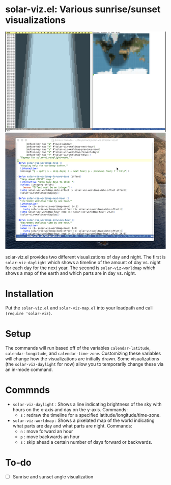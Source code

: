 # solar-viz.el: Various sunrise/sunset visualizations

![solar-viz.el screenshot](/doc/screenshot.png)
![solar-viz.el animation](/doc/solar-viz.gif)

solar-viz.el provides two different visualizations of day and night.
The first is `solar-viz-daylight` which shows a timeline of the amount
of day vs. night for each day for the next year. The second is
`solar-viz-worldmap` which shows a map of the earth and which parts
are in day vs. night.

# Installation

Put the `solar-viz.el` and `solar-viz-map.el` into your loadpath and call `(require 'solar-viz)`.

# Setup

The commands will run based off of the variables `calendar-latitude`, `calendar-longitude`, and `calendar-time-zone`. Customizing these variables will change how the visualizations are initially drawn. Some visualizations (the `solar-viz-daylight` for now) allow you to temporarily change these via an in-mode command.

# Commnds

- `solar-viz-daylight` : Shows a line indicating brightness of the sky with hours on the x-axis and day on the y-axis. Commands:
  - `s` : redraw the timeline for a specified latitude/longitude/time-zone.
- `solar-viz-worldmap` : Shows a pixelated map of the world indicating what parts are day and what parts are night. Commands:
  - `n` : move forward an hour
  - `p` : move backwards an hour
  - `s` : skip ahead a certain number of days forward or backwards.

# To-do

- [ ] Sunrise and sunset angle visualization
